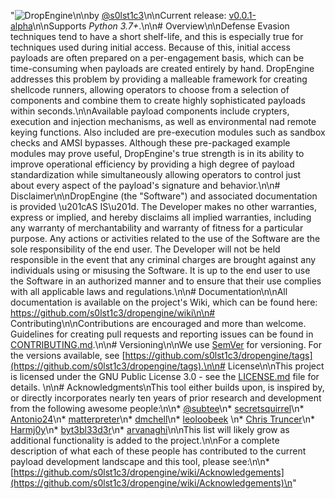 "![DropEngine](https://raw.githubusercontent.com/s0lst1c3/dropengine/master/DropEngine%201.png)\n\nby [@s0lst1c3](https://twitter.com/s0lst1c3)\n\nCurrent release: [v0.0.1-alpha](https://github.com/s0lst1c3/dropengine/releases/tag/v0.0.1-alpha)\n\nSupports _Python 3.7+_.\n\n# Overview\n\nDefense Evasion techniques tend to have a short shelf-life, and this is especially true for techniques used during initial access. Because of this, initial access payloads are often prepared on a per-engagement  basis, which can be time-consuming when payloads are created entirely by hand. DropEngine addresses this problem by providing a malleable framework for creating shellcode runners, allowing operators to choose from a selection of components and combine them to create highly sophisticated payloads within seconds.\n\nAvailable payload components include crypters, execution and injection mechanisms, as well as environmental nad remote keying functions. Also included are pre-execution modules such as sandbox checks and AMSI bypasses. Although these pre-packaged example modules may prove useful, DropEngine's true strength is in its ability to improve operational efficiency by providing a high degree of payload standardization while simultaneously allowing operators to control just about every aspect of the payload's signature and behavior.\n\n# Disclaimer\n\nDropEngine (the \"Software\") and associated documentation is provided \u201cAS IS\u201d. The Developer makes no other warranties, express or implied, and hereby disclaims all implied warranties, including any warranty of merchantability and warranty of fitness for a particular purpose. Any actions or activities related to the use of the Software are the sole responsibility of the end user. The Developer will not be held responsible in the event that any criminal charges are brought against any individuals using or misusing the Software. It is up to the end user to use the Software in an authorized manner and to ensure that their use complies with all applicable laws and regulations.\n\n# Documentation\n\nAll documentation is available on the project's Wiki, which can be found here: https://github.com/s0lst1c3/dropengine/wiki\n\n# Contributing\n\nContributions are encouraged and more than welcome. Guidelines for creating pull requests and reporting issues can be found in  [CONTRIBUTING.md](CONTRIBUTING.md).\n\n# Versioning\n\nWe use [SemVer](http://semver.org/) for versioning. For the versions available, see  [https://github.com/s0lst1c3/dropengine/tags](https://github.com/s0lst1c3/dropengine/tags).\n\n# License\n\nThis project is licensed under the GNU Public License 3.0 - see the [LICENSE.md](LICENSE.md) file for details. \n\n# Acknowledgments\nThis tool either builds upon, is inspired by, or directly incorporates nearly ten years of prior research and development from the following awesome people:\n\n* [@subtee](https://twitter.com/subtee)\n* [secretsquirrel](https://github.com/secretsquirrel)\n* [Antonio24](https://github.com/antonio24)\n* [matterpreter](https://github.com/matterpreter)\n* [dmchell](https://github.com/dmchell)\n* [leoloobeek](https://github.com/leoloobeek) \n* [Chris Truncer](https://twitter.com/christruncer)\n* [Harmj0y](https://github.com/harmj0y)\n* [byt3bl33d3r](https://github.com/byt3bl33d3r)\n* [arvanaghi](https://github.com/arvanaghi)\n\nThis list will likely grow as additional functionality is added to the project.\n\nFor a complete description of what each of these people has contributed to the current payload development landscape and this tool, please see:\n\n* [https://github.com/s0lst1c3/dropengine/wiki/Acknowledgements](https://github.com/s0lst1c3/dropengine/wiki/Acknowledgements)\n"